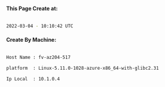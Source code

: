
   
#### This Page Create at:

```bash

2022-03-04 - 10:10:42 UTC

```

#### Create By Machine:

```bash

Host Name : fv-az204-517

platform  : Linux-5.11.0-1028-azure-x86_64-with-glibc2.31

Ip Local  : 10.1.0.4

```

